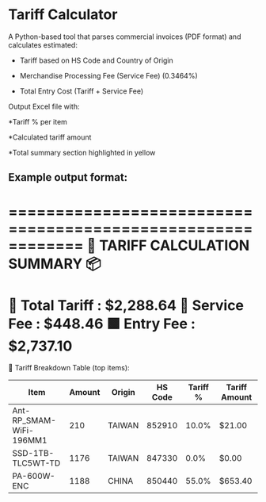 # Tariff Calculator
A Python-based tool that parses commercial invoices (PDF format) and calculates estimated:

  -  Tariff based on HS Code and Country of Origin

  -  Merchandise Processing Fee (Service Fee) (0.3464%)

  -  Total Entry Cost (Tariff + Service Fee)


Output
Excel file with:

*Tariff % per item

*Calculated tariff amount

*Total summary section highlighted in yellow


## Example output format:

============================================================
     🚢  TARIFF CALCULATION SUMMARY  📦     
============================================================
🔶 Total Tariff :   $2,288.64
🔷 Service Fee  :   $448.46
🟩 Entry Fee    :   $2,737.10
============================================================

📄 Tariff Breakdown Table (top items):

| Item                     | Amount | Origin | HS Code | Tariff % | Tariff Amount |
|--------------------------|--------|--------|---------|----------|----------------|
| Ant-RP_SMAM-WiFi-196MM1  | 210    | TAIWAN | 852910  | 10.0%    | $21.00         |
| SSD-1TB-TLC5WT-TD        | 1176   | TAIWAN | 847330  | 0.0%     | $0.00          |
| PA-600W-ENC              | 1188   | CHINA  | 850440  | 55.0%    | $653.40        |
